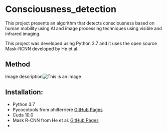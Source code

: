 # Consciousness_detection
This project presents an algorithm that detects consciousness based on human mobility using AI and image processing techniques using visible and infrared imaging.

This project was developed using Python 3.7 and it uses the open source Mask-RCNN developed by He et al.


## Method
Image description![This is an image](https://github.com/dddqqq/Consciousness_detection/blob/main/Figure%203.png)



## Installation:
- Python 3.7
- Pycocotools from philferriere [GitHub Pages](https://github.com/philferriere/cocoapi)
- Cuda 10.0
- Mask R-CNN from He et al.  [GitHub Pages](https://github.com/matterport/Mask_RCNN)
- 
